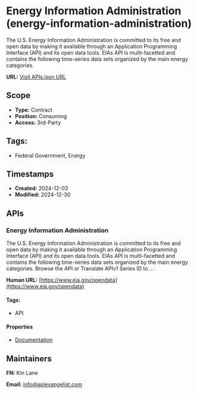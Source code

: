 # Energy Information Administration (energy-information-administration)
The U.S. Energy Information Administration is committed to its free and open
data by making it available through an Application Programming Interface (API)
and its open data tools. EIAs API is multi-facetted and contains the following
time-series data sets organized by the main energy categories.

**URL:** [Visit APIs.json URL](
https://raw.githubusercontent.com/api-evangelist/energy-information-administration/refs/heads/main/apis.yml)

## Scope

- **Type:** Contract 
- **Position:** Consuming 
- **Access:** 3rd-Party 

## Tags:

 - Federal Government, Energy

## Timestamps

- **Created:** 2024-12-03 
- **Modified:** 2024-12-30 

## APIs

### Energy Information Administration

The U.S. Energy Information Administration is committed to its free and
open data by making it available through an Application Programming
Interface (API) and its open data tools. EIAs API is multi-facetted and
contains the following time-series data sets organized by the main energy
categories. Browse the API or Translate APIv1 Series ID to ...

**Human URL:** [https://www.eia.gov/opendata](https://www.eia.gov/opendata)


#### Tags:

 - API

#### Properties

- [Documentation](https://www.eia.gov/opendata)

## Maintainers

**FN:** Kin Lane

**Email:** info@apievangelist.com

